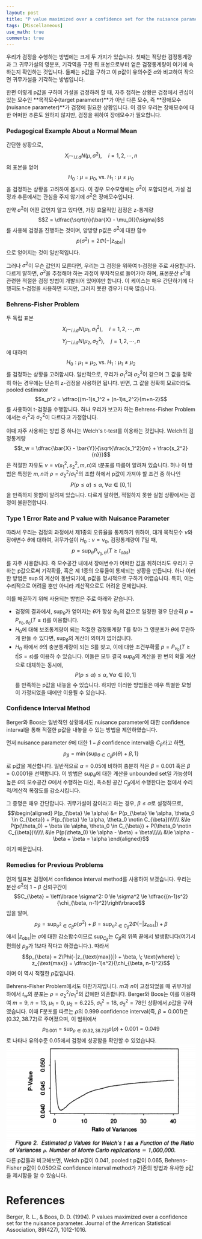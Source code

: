 ```yaml
---
layout: post
title: "P value maximized over a confidence set for the nuisance parameter"
tags: [Miscellaneous]
use_math: true
comments: true
---
```



우리가 검정을 수행하는 방법에는 크게 두 가지가 있습니다. 첫째는 적당한 검정통계량과 그 귀무가설의 영분포, 기각역을 구한 뒤 표본으로부터 얻은 검정통계량이 여기에 속하는지 확인하는 것입니다. 둘째는 p값을 구하고 이 p값이 유의수준 $\alpha$와 비교하여 작으면 귀무가설을 기각하는 방법입니다. 

한편 이렇게 p값을 구하여 가설을 검정하려 할 때, 자주 접하는 상황은 검정에서 관심이 있는 모수인 **목적모수(target parameter)**가 아닌 다른 모수, 즉 **장애모수(nuisance parameter)**가 검정에 필요한 상황입니다. 이 경우 우리는 장애모수에 대한 어떠한 추론도 원하지 않지만, 검정을 위하여 장애모수가 필요합니다.

### Pedagogical Example About a Normal Mean
간단한 상황으로, 
$$X_i \sim_{i.i.d} N(\mu, \sigma^2), \quad i = 1, 2, \cdots, n$$
의 표본을 얻어 
$$H_0: \mu = \mu_0, \; \text{vs.} \; H_1: \mu \neq \mu_0$$
을 검정하는 상황을 고려하여 봅시다. 이 경우 모수모형에는 $\sigma^2$이 포함되면서, 가설 검정과 추론에서는 관심을 주지 않기에 $\sigma^2$은 장애모수입니다. 

만약 $\sigma^2$이 어떤 값인지 알고 있다면, 가장 효율적인 검정은 z-통계량
$$Z = \dfrac{\sqrt{n}(\bar{X} - \mu_0)}{\sigma}$$
를 사용해 검정을 진행하는 것이며, 양방향 p값은 $\sigma^2$에 대한 함수 
$$p(\sigma^2) = 2\Phi(-|z_{\text{obs}}|)$$
으로 얻어지는 것이 일반적입니다.

그러나 $\sigma^2$이 무슨 값인지 모른다면, 우리는 그 검정을 위하여 t-검정을 주로 사용합니다. 다르게 말하면, $\sigma^2$을 추정해야 하는 과정이 부차적으로 들어가야 하며, 표본분산 $s^2$에 관련한 적절한 검정 방법이 개발되어 있어야만 합니다. 이 케이스는 매우 간단하기에 다행히도 t-검정을 사용하면 되지만, 그러지 못한 경우가 더욱 많습니다.

### Behrens-Fisher Problem
두 독립 표본
$$X_i \sim_{i.i.d} N(\mu_1, \sigma_1^2), \quad i = 1, 2, \cdots, m$$
$$Y_j \sim_{i.i.d} N(\mu_2, \sigma_2^2), \quad j = 1, 2, \cdots, n$$
에 대하여
$$H_0: \mu_1 = \mu_2, \; \text{vs.} \; H_1: \mu_1 \neq \mu_2$$
를 검정하는 상황을 고려합시다. 일반적으로, 우리가 $\sigma_1^2$과 $\sigma_2^2$이 같으며 그 값을 정확히 아는 경우에는 단순히 z-검정을 사용하면 됩니다. 반면, 그 값을 정확히 모르더라도 pooled estimator
$$s_p^2 = \dfrac{(m-1)s_1^2 + (n-1)s_2^2}{m+n-2}$$
를 사용하여 t-검정을 수행합니다. 허나 우리가 보고자 하는 Behrens-Fisher Problem에서는 $\sigma_1^2$과 $\sigma_2^2$이 다르다고 가정합니다.

이때 자주 사용하는 방법 중 하나는 Welch's t-test를 이용하는 것입니다. Welch의 검정통계량
$$t_w = \dfrac{\bar{X} - \bar{Y}}{\sqrt{\frac{s_1^2}{m} + \frac{s_2^2}{n}}}$$
은 적절한 자유도 $\nu = \nu(s_1^2, s_2^2, m, n)$의 t분포를 따름이 알려져 있습니다. 허나 이 방법은 특정한 $m, n$과 $\rho = \sigma_2^2/\sigma_1^2$의 조합 하에서 p값이 가져야 할 조건 중 하나인
$$P(p \le \alpha) \le \alpha, \; \forall \alpha \in {[0, 1]}$$
을 만족하지 못함이 알려져 있습니다. 다르게 말하면, 적절하지 못한 실험 상황에서는 검정이 불완전합니다. 

### Type 1 Error Rate and P value with Nuisance Parameter

따라서 우리는 검정의 과정에서 제1종의 오류율을 통제하기 위하여, 대개 목적모수 $\nu$와 장애변수 $\theta$에 대하여, 귀무가설이 $H_0: \nu = \nu_0$, 검정통계량이 $T$일 때,
$$p = \sup_{\theta} P_{\nu_0, \theta}(T \ge t_{obs})$$
를 자주 사용합니다. 즉 모수공간 내에서 장애변수가 어떠한 값을 취하더라도 우리가 구하는 p값으로써 기각확률, 혹은 제 1종의 오류율이 통제되는 상황을 만듭니다. 허나 이러한 방법은 $\sup$의 계산이 동반되기에, p값을 명시적으로 구하기 어렵습니다. 특히, 이는 수리적으로 어려울 뿐만 아니라  계산적으로도 어려운 문제입니다.

이를 해결하기 위해 사용되는 방법은 주로 아래와 같습니다.
- 검정의 결과에서, $\sup_{\theta}$가 얻어지는 $\theta$가 항상 $\theta_0$의 값으로 일정한 경우 단순히 $p = P_{\nu_0, \theta_0}(T \ge t)$를 이용합니다. 
- $H_0$에 대해 보조통계량이 되는 적절한 검정통계량 $T$를 찾아 그 영분포가 $\theta$에 무관하게 만들 수 있다면, $\sup_{\theta}$의 계산이 의미가 없어집니다.
- $H_0$ 하에서 $\theta$의 충분통계량이 되는 $S$를 찾고, 이에 대한 조건부확률 $p = P_{\nu_0}(T \ge t | S = s)$를 이용하 수 있습니다.
이들은 모두 결국 $\sup_{\theta}$의 계산을 한 번의 확률 계산으로 대체하는 동시에, 
$$P(p \le \alpha) \le \alpha, \; \forall \alpha \in {[0, 1]}$$
를 만족하는 p값을 내놓을 수 있습니다. 하지만 이러한 방법들은 매우 특별한 모형이 가정되었을 때에만 이용될 수 있습니다. 

### Confidence Interval Method
Berger와 Boos는 일반적인 상황에서도 nuisance parameter에 대한 confidence interval을 통해 적절한 p값을 내놓을 수 있는 방법을 제안하였습니다. 

먼저 nuisance parameter $\theta$에 대한 $1-\beta$ confidence interval을 $C_{\beta}$라고 하면, 
$$p_{\beta} = \min\left\lbrace\sup_{\theta \in C_{\beta}} p(\theta) + \beta, 1\right\rbrace$$
로 p값을 계산합니다. 일반적으로 $\alpha = 0.05$에 비하여 충분히 작은 $\beta = 0.001$ 혹은 $\beta = 0.0001$을 선택합니다. 이 방법은 $\sup_{\theta}$에 대한 계산을 unbounded set일 가능성이 높은 $\theta$의 모수공간 $\Theta$에서 수행하는 대신, 축소된 공간 $C_{\beta}$에서 수행한다는 점에서 수리적/계산적 복잡도를 감소시킵니다. 

그 증명은 매우 간단합니다. 귀무가설이 참이라고 하는 경우, $\beta \le \alpha$로 설정하므로, 
$$\begin{aligned} P(p_{\beta} \le \alpha) &= P(p_{\beta} \le \alpha, \theta_0 \in C_{\beta}) +  P(p_{\beta} \le \alpha, \theta_0 \notin C_{\beta})\\\\\\
&\le P(p(\theta_0) + \beta \le \alpha, \theta_0 \in C_{\beta}) + P(\theta_0 \notin C_{\beta})\\\\\\
&\le P(p(\theta_0) \le \alpha - \beta) + \beta\\\\\\
&\le \alpha - \beta + \beta = \alpha
\end{aligned}$$
이기 때문입니다. 

### Remedies for Previous Problems
먼저 일표본 검정에서 confidence interval method를 사용하여 보겠습니다. 우리는 분산 $\sigma^2$의 $1- \beta$ 신뢰구간이
$$C_{\beta} = \left\lbrace \sigma^2: 0 \le \sigma^2 \le \dfrac{(n-1)s^2}{\chi_{\beta, n-1}^2}\right\rbrace$$
임을 알며,
$$p_{\beta} = \sup_{\sigma^2 \in C_{\beta}} p(\sigma^2) + \beta = \sup_{\sigma^2 \in C_{\beta}} 2\Phi(-|z_{\text{obs}}|) + \beta$$
에서 $|z_{\text{obs}}|$는 $\sigma$에 대한 감소함수이므로 $\sup_{C_{\beta}}$는 $C_{\beta}$의 위쪽 끝에서 발생합니다(여기서 편의상 $p_{\beta}$가 1보다 작다고 하겠습니다.). 따라서 
$$p_{\beta} = 2\Phi(-|z_{\text{max}}|) + \beta, \; \text{where} \; z_{\text{max}} = \dfrac{(n-1)s^2}{\chi_{\beta, n-1}^2}$$
이며 이 역시 적절한 $p$값입니다. 

Behrens-Fisher Problem에서도 마찬가지입니다. $m$과 $n$이 고정되었을 때 귀무가설 하에서 $t_w$의 분포는 $\rho = \sigma_2^2/\sigma_1^2$의 값에만 의존합니다. Berger와 Boos는 이를 이용하여 $m = 9$, $n = 13$, $\mu_1 = 0$, $\mu_2 = 6.225$, $\sigma_1^2 = 18$, $\sigma_2^2 = 78$인 상황에서 $p$값을 구하였습니다. 이때 F분포를 따르는 $\rho$의 0.999 confidence interval(즉, $\beta = 0.001$)은 $(0.32, 38.72)$로 주어졌으며, 이 범위에서 
$$p_{0.001} = \sup_{\rho \in (0.32, 38.72)} p(\rho) + 0.001 = 0.049$$
로 나타나 유의수준 0.05에서 검정에 성공함을 확인할 수 있었습니다. 
![P Value Graph](../images/240128-1.png)
다른 p값들과 비교해보면, Welch p값이 0.041, pooled t p값이 0.065, Behrens-Fisher p값이 0.050으로 confidence interval method가 기존의 방법과 유사한 p값을 제시함을 알 수 있습니다.

# References
Berger, R. L., & Boos, D. D. (1994). P values maximized over a confidence set for the nuisance parameter. Journal of the American Statistical Association, 89(427), 1012-1016.
